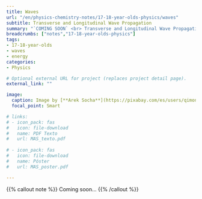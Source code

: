 ```yaml
---
title: Waves
url: "/en/physics-chemistry-notes/17-18-year-olds-physics/waves"
subtitle: Transverse and Longitudinal Wave Propagation
summary: "`COMING SOON` <br> Transverse and Longitudinal Wave Propagation. Harmonic Wave Equation. Energy and Intensity. Sound and Light."
breadcrumbs: ["notes","17-18-year-olds-physics"]
tags:
- 17-18-year-olds
- waves
- energy
categories:
- Physics

# Optional external URL for project (replaces project detail page).
external_link: ""

image:
  caption: Image by [**Arek Socha**](https://pixabay.com/es/users/qimono-1962238/) on [Pixabay](https://pixabay.com/es/)
  focal_point: Smart

# links:
# - icon_pack: fas
#   icon: file-download
#   name: PDF Texto
#   url: MAS_texto.pdf
  
# - icon_pack: fas
#   icon: file-download
#   name: Póster
#   url: MAS_poster.pdf

---
```


{{% callout note %}}
Coming soon...
{{% /callout %}}
